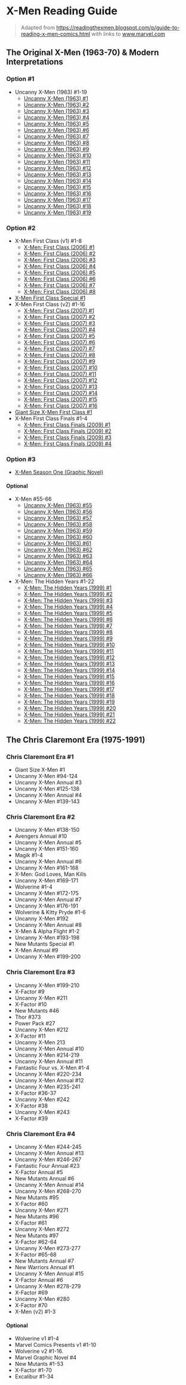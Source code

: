 # X-Men Reading Guide
> Adapted from https://readingthexmen.blogspot.com/p/guide-to-reading-x-men-comics.html with links to www.marvel.com

## The Original X-Men (1963-70) & Modern Interpretations
### Option #1
* Uncanny X-Men (1963) #1-19
  * [Uncanny X-Men (1963) #1](https://www.marvel.com/comics/issue/12413/uncanny_x-men_1963_1)
  * [Uncanny X-Men (1963) #2](https://www.marvel.com/comics/issue/12466/uncanny_x-men_1963_2)
  * [Uncanny X-Men (1963) #3](https://www.marvel.com/comics/issue/12477/uncanny_x-men_1963_3)
  * [Uncanny X-Men (1963) #4](https://www.marvel.com/comics/issue/12488/uncanny_x-men_1963_4)
  * [Uncanny X-Men (1963) #5](https://www.marvel.com/comics/issue/12499/uncanny_x-men_1963_5)
  * [Uncanny X-Men (1963) #6](https://www.marvel.com/comics/issue/12510/uncanny_x-men_1963_6)
  * [Uncanny X-Men (1963) #7](https://www.marvel.com/comics/issue/12521/uncanny_x-men_1963_7)
  * [Uncanny X-Men (1963) #8](https://www.marvel.com/comics/issue/12532/uncanny_x-men_1963_8)
  * [Uncanny X-Men (1963) #9](https://www.marvel.com/comics/issue/12543/uncanny_x-men_1963_9)
  * [Uncanny X-Men (1963) #10](https://www.marvel.com/comics/issue/12414/uncanny_x-men_1963_10)
  * [Uncanny X-Men (1963) #11](https://www.marvel.com/comics/issue/12425/uncanny_x-men_1963_11)
  * [Uncanny X-Men (1963) #12](https://www.marvel.com/comics/issue/12436/uncanny_x-men_1963_12)
  * [Uncanny X-Men (1963) #13](https://www.marvel.com/comics/issue/12447/uncanny_x-men_1963_13)
  * [Uncanny X-Men (1963) #14](https://www.marvel.com/comics/issue/12458/uncanny_x-men_1963_14)
  * [Uncanny X-Men (1963) #15](https://www.marvel.com/comics/issue/12461/uncanny_x-men_1963_15)
  * [Uncanny X-Men (1963) #16](https://www.marvel.com/comics/issue/12462/uncanny_x-men_1963_16)
  * [Uncanny X-Men (1963) #17](https://www.marvel.com/comics/issue/12463/uncanny_x-men_1963_17)
  * [Uncanny X-Men (1963) #18](https://www.marvel.com/comics/issue/12464/uncanny_x-men_1963_18)
  * [Uncanny X-Men (1963) #19](https://www.marvel.com/comics/issue/12465/uncanny_x-men_1963_19)
### Option #2
 * X-Men First Class (v1) #1-8
   * [X-Men: First Class (2006) #1](https://www.marvel.com/comics/issue/5144/x-men_first_class_2006_1)
   * [X-Men: First Class (2006) #2](https://www.marvel.com/comics/issue/5296/x-men_first_class_2006_2)
   * [X-Men: First Class (2006) #3](https://www.marvel.com/comics/issue/5606/x-men_first_class_2006_3)
   * [X-Men: First Class (2006) #4](https://www.marvel.com/comics/issue/5722/x-men_first_class_2006_4)
   * [X-Men: First Class (2006) #5](https://www.marvel.com/comics/issue/5862/x-men_first_class_2006_5)
   * [X-Men: First Class (2006) #6](https://www.marvel.com/comics/issue/6012/x-men_first_class_2006_6)
   * [X-Men: First Class (2006) #7](https://www.marvel.com/comics/issue/6151/x-men_first_class_2006_7)
   * [X-Men: First Class (2006) #8](https://www.marvel.com/comics/issue/6299/x-men_first_class_2006_8)
 * [X-Men First Class Special #1](https://www.marvel.com/comics/series/3918/x-men_first_class_special_2007)
 * X-Men First Class (v2) #1-16
   * [X-Men: First Class (2007) #1](https://www.marvel.com/comics/issue/13500/x-men_first_class_2007_1)
   * [X-Men: First Class (2007) #2](https://www.marvel.com/comics/issue/15998/x-men_first_class_2007_2)
   * [X-Men: First Class (2007) #3](https://www.marvel.com/comics/issue/16182/x-men_first_class_2007_3)
   * [X-Men: First Class (2007) #4](https://www.marvel.com/comics/issue/16583/x-men_first_class_2007_4)
   * [X-Men: First Class (2007) #5](https://www.marvel.com/comics/issue/16584/x-men_first_class_2007_5)
   * [X-Men: First Class (2007) #6](https://www.marvel.com/comics/issue/17280/x-men_first_class_2007_6)
   * [X-Men: First Class (2007) #7](https://www.marvel.com/comics/issue/17413/x-men_first_class_2007_7)
   * [X-Men: First Class (2007) #8](https://www.marvel.com/comics/issue/17650/x-men_first_class_2007_8)
   * [X-Men: First Class (2007) #9](https://www.marvel.com/comics/issue/20694/x-men_first_class_2007_9)
   * [X-Men: First Class (2007) #10](https://www.marvel.com/comics/issue/20888/x-men_first_class_2007_10)
   * [X-Men: First Class (2007) #11](https://www.marvel.com/comics/issue/21019/x-men_first_class_2007_11)
   * [X-Men: First Class (2007) #12](https://www.marvel.com/comics/issue/21233/x-men_first_class_2007_12)
   * [X-Men: First Class (2007) #13](https://www.marvel.com/comics/issue/21376/x-men_first_class_2007_13)
   * [X-Men: First Class (2007) #14](https://www.marvel.com/comics/issue/21552/x-men_first_class_2007_14)
   * [X-Men: First Class (2007) #15](https://www.marvel.com/comics/issue/21747/x-men_first_class_2007_15)
   * [X-Men: First Class (2007) #16](https://www.marvel.com/comics/issue/21981/x-men_first_class_2007_16)
 * [Giant Size X-Men First Class #1](https://www.marvel.com/comics/issue/22389/giant-size_x-men_first_class_2008_1)
 * X-Men First Class Finals #1-4
   * [X-Men: First Class Finals (2009) #1](https://www.marvel.com/comics/issue/23651/x-men_first_class_finals_2009_1)
   * [X-Men: First Class Finals (2009) #2](https://www.marvel.com/comics/issue/23817/x-men_first_class_finals_2009_2)
   * [X-Men: First Class Finals (2009) #3](https://www.marvel.com/comics/issue/24009/x-men_first_class_finals_2009_3)
   * [X-Men: First Class Finals (2009) #4](https://www.marvel.com/comics/issue/24214/x-men_first_class_finals_2009_4)
### Option #3
 * [X-Men Season One (Graphic Novel)](https://www.marvel.com/comics/issue/39385/x-men_season_one_2011_1)
#### Optional
* X-Men #55-66
  * [Uncanny X-Men (1963) #55](https://www.marvel.com/comics/issue/12505/uncanny_x-men_1963_55)
  * [Uncanny X-Men (1963) #56](https://www.marvel.com/comics/issue/12506/uncanny_x-men_1963_56)
  * [Uncanny X-Men (1963) #57](https://www.marvel.com/comics/issue/12507/uncanny_x-men_1963_57)
  * [Uncanny X-Men (1963) #58](https://www.marvel.com/comics/issue/12508/uncanny_x-men_1963_58)
  * [Uncanny X-Men (1963) #59](https://www.marvel.com/comics/issue/12509/uncanny_x-men_1963_59)
  * [Uncanny X-Men (1963) #60](https://www.marvel.com/comics/issue/12511/uncanny_x-men_1963_60)
  * [Uncanny X-Men (1963) #61](https://www.marvel.com/comics/issue/12512/uncanny_x-men_1963_61)
  * [Uncanny X-Men (1963) #62](https://www.marvel.com/comics/issue/12513/uncanny_x-men_1963_62)
  * [Uncanny X-Men (1963) #63](https://www.marvel.com/comics/issue/12514/uncanny_x-men_1963_63)
  * [Uncanny X-Men (1963) #64](https://www.marvel.com/comics/issue/12515/uncanny_x-men_1963_64)
  * [Uncanny X-Men (1963) #65](https://www.marvel.com/comics/issue/12516/uncanny_x-men_1963_65)
  * [Uncanny X-Men (1963) #66](https://www.marvel.com/comics/issue/12517/uncanny_x-men_1963_66)
* X-Men: The Hidden Years #1-22
  * [X-Men: The Hidden Years (1999) #1](https://www.marvel.com/comics/issue/65863/x-men_the_hidden_years_1999_1)
  * [X-Men: The Hidden Years (1999) #2](https://www.marvel.com/comics/issue/65864/x-men_the_hidden_years_1999_2)
  * [X-Men: The Hidden Years (1999) #3](https://www.marvel.com/comics/issue/65865/x-men_the_hidden_years_1999_3)
  * [X-Men: The Hidden Years (1999) #4](https://www.marvel.com/comics/issue/65866/x-men_the_hidden_years_1999_4)
  * [X-Men: The Hidden Years (1999) #5](https://www.marvel.com/comics/issue/65867/x-men_the_hidden_years_1999_5)
  * [X-Men: The Hidden Years (1999) #6](https://www.marvel.com/comics/issue/65868/x-men_the_hidden_years_1999_6)
  * [X-Men: The Hidden Years (1999) #7](https://www.marvel.com/comics/issue/65869/x-men_the_hidden_years_1999_7)
  * [X-Men: The Hidden Years (1999) #8](https://www.marvel.com/comics/issue/65870/x-men_the_hidden_years_1999_8)
  * [X-Men: The Hidden Years (1999) #9](https://www.marvel.com/comics/issue/65871/x-men_the_hidden_years_1999_9)
  * [X-Men: The Hidden Years (1999) #10](https://www.marvel.com/comics/issue/65872/x-men_the_hidden_years_1999_10)
  * [X-Men: The Hidden Years (1999) #11](https://www.marvel.com/comics/issue/65873/x-men_the_hidden_years_1999_11)
  * [X-Men: The Hidden Years (1999) #12](https://www.marvel.com/comics/issue/65874/x-men_the_hidden_years_1999_12)
  * [X-Men: The Hidden Years (1999) #13](https://www.marvel.com/comics/issue/65368/x-men_the_hidden_years_1999_13)
  * [X-Men: The Hidden Years (1999) #14](https://www.marvel.com/comics/issue/65369/x-men_the_hidden_years_1999_14)
  * [X-Men: The Hidden Years (1999) #15](https://www.marvel.com/comics/issue/65370/x-men_the_hidden_years_1999_15)
  * [X-Men: The Hidden Years (1999) #16](https://www.marvel.com/comics/issue/65371/x-men_the_hidden_years_1999_16)
  * [X-Men: The Hidden Years (1999) #17](https://www.marvel.com/comics/issue/65372/x-men_the_hidden_years_1999_17)
  * [X-Men: The Hidden Years (1999) #18](https://www.marvel.com/comics/issue/65373/x-men_the_hidden_years_1999_18)
  * [X-Men: The Hidden Years (1999) #19](https://www.marvel.com/comics/issue/65374/x-men_the_hidden_years_1999_19)
  * [X-Men: The Hidden Years (1999) #20](https://www.marvel.com/comics/issue/65375/x-men_the_hidden_years_1999_20)
  * [X-Men: The Hidden Years (1999) #21](https://www.marvel.com/comics/issue/65376/x-men_the_hidden_years_1999_21)
  * [X-Men: The Hidden Years (1999) #22](https://www.marvel.com/comics/issue/65377/x-men_the_hidden_years_1999_22)

## The Chris Claremont Era (1975-1991) 
### Chris Claremont Era #1
 * Giant Size X-Men #1
 * Uncanny X-Men #94-124
 * Uncanny X-Men Annual #3
 * Uncanny X-Men #125-138
 * Uncanny X-Men Annual #4
 * Uncanny X-Men #139-143
### Chris Claremont Era #2
 * Uncanny X-Men #138-150
 * Avengers Annual #10
 * Uncanny X-Men Annual #5
 * Uncanny X-Men #151-160
 * Magik #1-4
 * Uncanny X-Men Annual #6
 * Uncanny X-Men #161-168
 * X-Men: God Loves, Man Kills
 * Uncanny X-Men #169-171
 * Wolverine #1-4
 * Uncanny X-Men #172-175
 * Uncanny X-Men Annual #7
 * Uncanny X-Men #176-191
 * Wolverine & Kitty Pryde #1-6
 * Uncanny X-Men #192
 * Uncanny X-Men Annual #8
 * X-Men & Alpha Flight #1-2
 * Uncanny X-Men #193-198
 * New Mutants Special #1
 * X-Men Annual #9
 * Uncanny X-Men #199-200
### Chris Claremont Era #3
 * Uncanny X-Men #199-210
 * X-Factor #9
 * Uncanny X-Men #211
 * X-Factor #10
 * New Mutants #46
 * Thor #373
 * Power Pack #27
 * Uncanny X-Men #212
 * X-Factor #11
 * Uncanny X-Men 213
 * Uncanny X-Men Annual #10
 * Uncanny X-Men #214-219
 * Uncanny X-Men Annual #11
 * Fantastic Four vs. X-Men #1-4
 * Uncanny X-Men #220-234
 * Uncanny X-Men Annual #12
 * Uncanny X-Men #235-241
 * X-Factor #36-37
 * Uncanny X-Men #242
 * X-Factor #38
 * Uncanny X-Men #243
 * X-Factor #39
### Chris Claremont Era #4
 * Uncanny X-Men #244-245
 * Uncanny X-Men Annual #13
 * Uncanny X-Men #246-267
 * Fantastic Four Annual #23
 * X-Factor Annual #5
 * New Mutants Annual #6
 * Uncanny X-Men Annual #14
 * Uncanny X-Men #268-270
 * New Mutants #95
 * X-Factor #60
 * Uncanny X-Men #271
 * New Mutants #96
 * X-Factor #61
 * Uncanny X-Men #272
 * New Mutants #97
 * X-Factor #62-64
 * Uncanny X-Men #273-277
 * X-Factor #65-68
 * New Mutants Annual #7
 * New Warriors Annual #1
 * Uncanny X-Men Annual #15
 * X-Factor Annual #6
 * Uncanny X-Men #278-279
 * X-Factor #69
 * Uncanny X-Men #280
 * X-Factor #70
 * X-Men (v2) #1-3
#### Optional
 * Wolverine v1 #1-4
 * Marvel Comics Presents v1 #1-10
 * Wolverine v2 #1-16.
 * Marvel Graphic Novel #4
 * New Mutants #1-53 
 * X-Factor #1-70 
 * Excalibur #1-34
